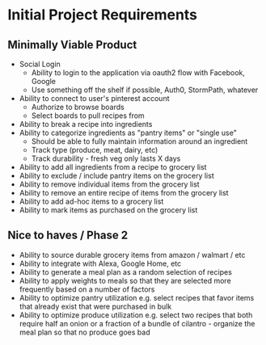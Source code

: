 # Initial Project Requirements

## Minimally Viable Product
* Social Login
  - Ability to login to the application via oauth2 flow with Facebook, Google
  - Use something off the shelf if possible, Auth0, StormPath, whatever
* Ability to connect to user's pinterest account
  - Authorize to browse boards
  - Select boards to pull recipes from
* Ability to break a recipe into ingredients
* Ability to categorize ingredients as "pantry items" or "single use"
  - Should be able to fully maintain information around an ingredient
  - Track type (produce, meat, dairy, etc)
  - Track durability - fresh veg only lasts X days
* Ability to add all ingredients from a recipe to grocery list
* Ability to exclude / include pantry items on the grocery list
* Ability to remove individual items from the grocery list
* Ability to remove an entire recipe of items from the grocery list
* Ability to add ad-hoc items to a grocery list
* Ability to mark items as purchased on the grocery list

## Nice to haves / Phase 2
* Ability to source durable grocery items from amazon / walmart / etc
* Ability to integrate with Alexa, Google Home, etc
* Ability to generate a meal plan as a random selection of recipes
* Ability to apply weights to meals so that they are selected more frequently based on a number of factors
* Ability to optimize pantry utilization e.g. select recipes that favor items that already exist that were purchased in bulk
* Ability to optimize produce utilization e.g. select two recipes that both require half an onion or a fraction of a bundle of cilantro - organize the meal plan so that no produce goes bad